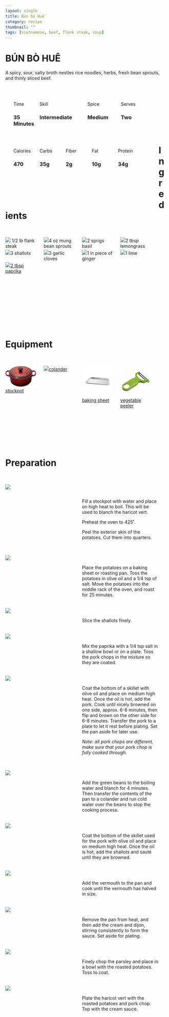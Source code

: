 ```yaml
---
layout: single
title: Bún bò Huế
category: recipe
thumbnail: ""
tags: [vietnamese, beef, flank steak, soup]
---
```

<div class="backgroundvideo">
  <div class="overlay"> <h1> BÚN BÒ HUÊ </h1></div>
</div>

A spicy, sour, salty broth nestles rice noodles, herbs, fresh bean sprouts, and thinly sliced beef. 

<div id= "recipedetails">
<div id= "time"> Time </div>
<div id= "skill"> Skill </div>
<div id= "spice"> Spice </div>
<div id= "serves"> Serves </div>
</div>

<div id= "recipenumbers">
<div id= "time"><h3> 35 Minutes</h3> </div>
<div id= "skill"><h3>Intermediate</h3> </div>
<div id= "spice"><h3> Medium</h3> </div>
<div id= "serves"><h3> Two </h3> </div>
</div>

<div id= "nutritiondetails">
<div id="calories"> Calories </div>
<div id="carbs"> Carbs </div>
<div id="fiber"> Fiber </div>
<div id="fat"> Fat </div>
<div id="protein"> Protein </div>
</div>

<div id= "nutritionnumbers">
<div id="calories"><h3> 470 </h3> </div>
<div id="carbs"><h3> 35g</h3> </div>
<div id="fiber"><h3> 2g</h3> </div>
<div id="fat"><h3> 10g</h3> </div>
<div id="protein"><h3> 34g</h3> </div>
</div>

<div id= "ingredienthdr">
<h1>Ingredients</h1>
</div>

<div id="ingredients">
<div id="ingredientone"><img src="/images/flanksteak.png"/> 1/2 lb flank steak </div>
<div id="ingredienttwo"><img src="/images/beansprouts.png"/>4 oz mung bean sprouts</div>
<div id="ingredientthree"><img src="/images/basil.png"/>2 sprigs basil</div>
<div id="ingredientfour"><img src="/images/lemongrass.png"/>2 tbsp lemongrass</div>
</div>

<div id="ingredients">
<div id="ingredientone"><img src="/images/3shallots.png"/>3 shallots</div>
<div id="ingredienttwo"><img src="/images/3garlic.png"/>3 garlic cloves</div>
<div id="ingredientthree"><img src="/images/ginger.png"/>1 in piece of ginger</div>
<div id="ingredientfour"><img src="/images/lime.png"/>1 lime</div>
</div>

<div id="ingredients">
<div id="ingredientone"><a href="https://www.amazon.com/Simply-Organic-Paprika-Certified-Container/dp/B00269YPB8/ref=as_li_ss_tl?ie=UTF8&qid=1481914778&sr=8-1&keywords=organic+paprika&th=1&linkCode=ll1&tag=cilalime09-20&linkId=bbefe1b15ddd5e5edbb8bf3588d5d23b"><img src="/images/paprika.png"/>2 tbsp paprika</a></div>
</div>

<div id= "equipmenthdr">
<h1>Equipment</h1>
</div>

<div id="equipment">
<div id="equipmentone"><a href="https://www.amazon.com/Creuset-Signature-Round-French-Truffle/dp/B0076NOFSC/ref=as_li_ss_tl?s=kitchen&rps=1&ie=UTF8&qid=1481598867&sr=1-38&keywords=le+creuset&refinements=p_85:2470955011&th=1&linkCode=ll1&tag=cilalime09-20&linkId=9987204213f6c7ac4d1e12889972e623"><img src="/images/stockpot.jpg"/>stockpot</a></div>
<div id="equipmenttwo"><a href="https://www.amazon.com/Bellemain-Micro-perforated-Stainless-5-quart-Colander-Dishwasher/dp/B00O97D0DO/ref=as_li_ss_tl?s=kitchen&rps=1&ie=UTF8&qid=1481916015&sr=1-4&keywords=colander&refinements=p_85:2470955011&linkCode=ll1&tag=cilalime09-20&linkId=926d38b26a0d016b9b6c627a7b507715"><img src="/images/colander.jpg"/>colander</a></div>
<div id="equipmentthree"><a href="https://www.amazon.com/Nordic-Ware-Natural-Aluminum-Commercial/dp/B000G0KJG4/ref=as_li_ss_tl?s=kitchen&rps=1&ie=UTF8&qid=1481599505&sr=1-5&keywords=baking+sheet&refinements=p_85:2470955011&linkCode=ll1&tag=cilalime09-20&linkId=678ae86e82d77d1a2615466229b01cfd"><img src="/images/bakingsheet.jpg"/>baking sheet</a></div>
<div id="equipmentfour"><a href="https://www.amazon.com/Kuhn-Rikon-Original-Peeler-Yellow/dp/B0000DE824/ref=as_li_ss_tl?s=kitchen&ie=UTF8&qid=1481814330&sr=1-7&keywords=vegetable+peeler&th=1&linkCode=ll1&tag=cilalime09-20&linkId=2fc82cf8497ed0ceda3796ce68033b14"><img src="/images/vegetablepeeler.jpg"/> vegetable peeler </a></div>
</div>

<div id="preparation">
<h1>Preparation</h1>
</div>

<div id="instruction">
<div id="image"><img src="/images/cotesdeporchongroise1.jpeg"/> </div>
<div id="step"><p>Fill a stockpot with water and place on high heat to boil. This will be used to blanch the haricot vert.</p>
<p>Preheat the oven to 425˚.</p>
<p>Peel the exterior skin of the potatoes. Cut them into quarters.</p></div>
</div>

<div id="instruction">
<div id="image"><img src="/images/cotesdeporchongroise2.jpeg"/> </div>
<div id="step">Place the potatoes on a baking sheet or roasting pan. Toss the potatoes in olive oil and a 1/4 tsp of salt. Move the potatoes into the middle rack of the oven, and roast for 25 minutes.</div>
</div>

<div id="instruction">
<div id="image"><img src="/images/cotesdeporchongroise3.jpeg"/> </div>
<div id="step">Slice the shallots finely.</div>
</div>

<div id="instruction">
<div id="image"><img src="/images/cotesdeporchongroise4.jpeg"/> </div>
<div id="step">Mix the paprika with a 1/4 tsp salt in a shallow bowl or on a plate. Toss the pork chops in the mixture so they are coated.</div>
</div>

<div id="instruction">
<div id="image"><img src="/images/cotesdeporchongroise5.jpeg"/> </div>
<div id="step">Coat the bottom of a skillet with olive oil and place on medium high heat. Once the oil is hot, add the pork. Cook until nicely browned on one side, approx. 6-8 minutes, then flip and brown on the other side for 6-8 minutes. Transfer the pork to a plate to let it rest before plating. Set the pan aside for later use.
<p><i>Note: all pork chops are different, make sure that your pork chop is fully cooked through.</i></p></div>
</div>

<div id="instruction">
<div id="image"><img src="/images/cotesdeporchongroise6.jpeg"/> </div>
<div id="step">Add the green beans to the boiling water and blanch for 4 minutes. Then transfer the contents of the pan to a colander and run cold water over the beans to stop the cooking process.</div>
</div>

<div id="instruction">
<div id="image"><img src="/images/cotesdeporchongroise7.jpeg"/> </div>
<div id="step">Coat the bottom of the skillet used for the pork with olive oil and place on medium high heat. Once the oil is hot, add the shallots and sauté until they are browned.</div>
</div>

<div id="instruction">
<div id="image"><img src="/images/cotesdeporchongroise8.jpeg"/> </div>
<div id="step">Add the vermouth to the pan and cook until the vermouth has halved in size.</div>
</div>

<div id="instruction">
<div id="image"><img src="/images/cotesdeporchongroise9.jpeg"/> </div>
<div id="step">Remove the pan from heat, and then add the cream and dijon, stirring consistently to form the sauce. Set aside for plating.</div>
</div>

<div id="instruction">
<div id="image"><img src="/images/cotesdeporchongroise10.jpeg"/> </div>
<div id="step">Finely chop the parsley and place in a bowl with the roasted potatoes. Toss to coat.</div>
</div>

<div id="instruction">
<div id="image"><img src="/images/cotesdeporchongroise11.jpeg"/> </div>
<div id="step">Plate the haricot vert with the roasted potatoes and pork chop. Top with the cream sauce.</div>
</div>

<style>
#backgroundvideo {
  position: absolute;
  z-index:0; }
  
#banner__video {
    margin-left: -200px;
    position: relative; }

#overlay {
   position: absolute; 
   margin-top: 300px;
   z-index: 10; }

#recipedetails { width: 90%; display:inline-block; float: left; margin-left: 5%; margin-top: 50px;}
#time { width: 26%; float: left;}
#skill { width: 26%; float: left; margin-left: 2%;}
#spice { width: 16%; float: left; margin-left: 2%;}
#serves { width 16%; float: left; margin-left: 2%;}
.clear {clear:both;}

#recipenumbers {width: 90%; display:inline-block; float: left; margin-left: 5%;}
#time { width: 16%; float: left;}
#skill { width: 31%; float: left; margin-left: 2%;}
#spice { width: 21%; float: left; margin-left: 2%;}
#serves { width 16%; float: left; margin-left: 2%;}
.clear {clear:both;}

#nutritiondetails { width: 90%; display:inline-block; float: left; margin-left: 5%; margin-top: 50px;}
#calories { width: 18%; float: left;}
#carbs { width: 18%; float: left; margin-left: 0%;}
#fiber { width: 18%; float: left; margin-left: 0%;}
#fat { width: 18%; float: left; margin-left: 0%;}
#protein { width: 18%; float: left; margin-left: 0%;}
.clear {clear:both;}

#nutritionnumbers { width: 90%; display:inline-block; float: left; margin-left: 5%; margin-bottom: 100px;}
#calories { width: 18%; float: left;}
#carbs { width: 18%; float: left; margin-left: 0%;}
#fiber { width: 18%; float: left; margin-left: 0%;}
#fat { width: 18%; float: left; margin-left: 0%;}
#protein { width: 18%; float: left; margin-left: 0%;}
.clear {clear:both;}

#ingredienthdr { margin-top:200px; margin-bottom: 50px; font-family: $serif;}

#ingredients { width: 95%; display:inline-block;}
#ingredientone { width: 20%; float:left;}
#ingredienttwo { width: 20%; float:left; margin-left: 5%;}
#ingredientthree { width:20%; float:left; margin-left: 5%;}
#ingredientfour { width:20%; float:left; margin-left: 5%;}
.clear {clear:both;}

#equipmenthdr { margin-top:200px; margin-bottom:50px; font-family: $serif;}

#equipment { width: 95%; display:inline-block;}
#equipmentone { width: 20%; float:left;}
#equipmenttwo { width: 20%; float:left; margin-left: 5%;}
#equipmentthree { width:20%; float:left; margin-left: 5%;}
#equipmentfour { width:20%; float:left; margin-left: 5%;}
.clear {clear:both;}

#preparation { margin-top: 150px; margin-bottom: 50px; font-family: $serif;}

#instruction { width:95%; display:inline-block;}
#image { width: 40%; float:left;}
#step { width: 50%; float:right; margin-top: 30px; margin-bottom: 30px;}
.clear {clear:both;}`

</style>
